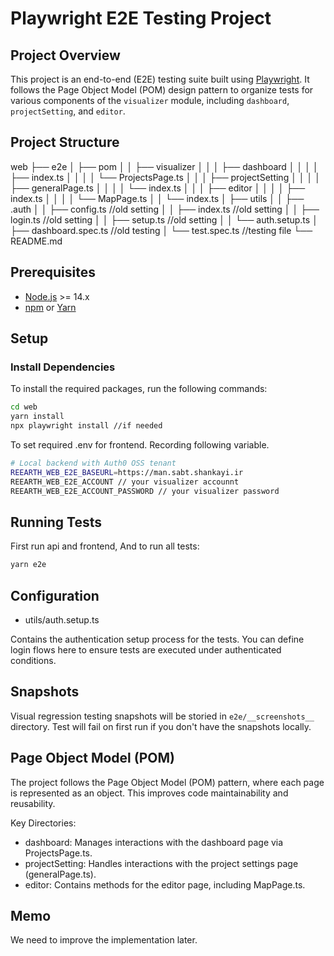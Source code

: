 # Playwright E2E Testing Project

## Project Overview

This project is an end-to-end (E2E) testing suite built using [Playwright](https://playwright.dev/). It follows the Page Object Model (POM) design pattern to organize tests for various components of the `visualizer` module, including `dashboard`, `projectSetting`, and `editor`.

## Project Structure

web
├── e2e
│ ├── pom
│ │ ├── visualizer
│ │ │ ├── dashboard
│ │ │ │ ├── index.ts
│ │ │ │ └── ProjectsPage.ts
│ │ │ ├── projectSetting
│ │ │ │ ├── generalPage.ts
│ │ │ │ └── index.ts
│ │ │ ├── editor
│ │ │ │ ├── index.ts
│ │ │ │ └── MapPage.ts
│ │ └── index.ts
│ ├── utils
│ │ ├── .auth
│ │ ├── config.ts //old setting
│ │ ├── index.ts //old setting
│ │ ├── login.ts //old setting
│ │ ├── setup.ts //old setting
│ │ └── auth.setup.ts
│ ├── dashboard.spec.ts //old testing
│ └── test.spec.ts //testing file
└── README.md

## Prerequisites

- [Node.js](https://nodejs.org/) >= 14.x
- [npm](https://www.npmjs.com/) or [Yarn](https://yarnpkg.com/)

## Setup

### Install Dependencies

To install the required packages, run the following commands:

```bash
cd web
yarn install
npx playwright install //if needed
```

To set required .env for frontend. Recording following variable.

```bash
# Local backend with Auth0 OSS tenant
REEARTH_WEB_E2E_BASEURL=https://man.sabt.shankayi.ir
REEARTH_WEB_E2E_ACCOUNT // your visualizer accounnt
REEARTH_WEB_E2E_ACCOUNT_PASSWORD // your visualizer password
```

## Running Tests

First run api and frontend, And to run all tests:

```bash
yarn e2e
```

## Configuration

- utils/auth.setup.ts

Contains the authentication setup process for the tests. You can define login flows here to ensure tests are executed under authenticated conditions.

## Snapshots

Visual regression testing snapshots will be storied in `e2e/__screenshots__` directory. Test will fail on first run if you don't have the snapshots locally.

## Page Object Model (POM)

The project follows the Page Object Model (POM) pattern, where each page is represented as an object. This improves code maintainability and reusability.

Key Directories:

- dashboard: Manages interactions with the dashboard page via ProjectsPage.ts.
- projectSetting: Handles interactions with the project settings page (generalPage.ts).
- editor: Contains methods for the editor page, including MapPage.ts.

## Memo

We need to improve the implementation later.
